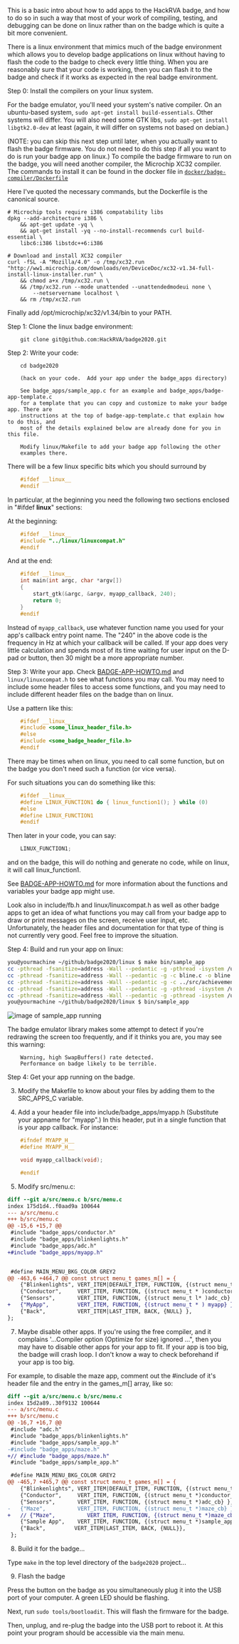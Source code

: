
This is a basic intro about how to add apps to the HackRVA badge, and how
to do so in such a way that most of your work of compiling, testing, and
debugging can be done on linux rather than on the badge which is quite a
bit more convenient.

There is a linux environment
that mimics much of the badge environment which allows you to develop badge
applications on linux without having to flash the code to the badge to check
every little thing. When you are reasonably sure that your code is working,
then you can flash it to the badge and check if it works as expected in the
real badge environment.

Step 0: Install the compilers on your linux system.

For the badge emulator, you'll need your system's native compiler.
On an ubuntu-based system, `sudo apt-get install build-essentials`. Other systems will differ. You
will also need some GTK libs, `sudo apt-get install libgtk2.0-dev` at
least (again, it will differ on systems not based on debian.)

(NOTE: you can skip this next step until later, when you actually want to
flash the badge firmware. You do not need to do this step if all you want to do is
run your badge app on linux.) To compile the badge firmware to run on the badge,
you will need another compiler, the Microchip XC32 compiler.
The commands to install it can be found in the docker file in
[`docker/badge-compiler/Dockerfile`](https://github.com/HackRVA/badge2020/blob/master/docker/badge-compiler/Dockerfile)

Here I've quoted the necessary commands, but the Dockerfile is the canonical source.

```
# Microchip tools require i386 compatability libs
dpkg --add-architecture i386 \
    && apt-get update -yq \
    && apt-get install -yq --no-install-recommends curl build-essential \
    libc6:i386 libstdc++6:i386

# Download and install XC32 compiler
curl -fSL -A "Mozilla/4.0" -o /tmp/xc32.run "http://ww1.microchip.com/downloads/en/DeviceDoc/xc32-v1.34-full-install-linux-installer.run" \
    && chmod a+x /tmp/xc32.run \
    && /tmp/xc32.run --mode unattended --unattendedmodeui none \
        --netservername localhost \
    && rm /tmp/xc32.run

```

Finally add /opt/microchip/xc32/v1.34/bin to your PATH.


Step 1: Clone the linux badge environment:

```
	git clone git@github.com:HackRVA/badge2020.git
```

Step 2: Write your code:

```
	cd badge2020

	(hack on your code.  Add your app under the badge_apps directory)

	See badge_apps/sample_app.c for an example and badge_apps/badge-app-template.c
	for a template that you can copy and customize to make your badge app. There are
	instructions at the top of badge-app-template.c that explain how to do this, and
	most of the details explained below are already done for you in this file.

	Modify linux/Makefile to add your badge app following the other
	examples there.
```

There will be a few linux specific bits which you should surround by

```c
	#ifdef __linux__
	#endif
```

In particular, at the beginning you need the following two sections
enclosed in "#ifdef __linux__" sections:

At the beginning:

```c
	#ifdef __linux__
	#include "../linux/linuxcompat.h"
	#endif
```

And at the end:

```c
	#ifdef __linux__
	int main(int argc, char *argv[])
	{
		start_gtk(&argc, &argv, myapp_callback, 240);
		return 0;
	}
	#endif
```

Instead of `myapp_callback`, use whatever function name you used
for your app's callback entry point name.  The "240" in the above code
is the frequency in Hz at which your callback will be called. If your
app does very little calculation and spends most of its time waiting
for user input on the D-pad or button, then 30 might be a more
appropriate number.

Step 3: Write your app.  Check [BADGE-APP-HOWTO.md](https://github.com/HackRVA/badge2020/blob/master/BADGE-APP-HOWTO.md)
and `linux/linuxcompat.h` to see what functions you may call.  You may need
to include some header files to access some functions, and you may need to
include different header files on the badge
than on linux.

Use a pattern like this:

```c
	#ifdef __linux__
	#include <some_linux_header_file.h>
	#else
	#include <some_badge_header_file.h>
	#endif
```

There may be times when on linux, you need to call some function,
but on the badge you don't need such a function (or vice versa).

For such situations you can do something like this:

```c
	#ifdef __linux__
	#define LINUX_FUNCTION1 do { linux_function1(); } while (0)
	#else
	#define LINUX_FUNCTION1
	#endif
```

Then later in your code, you can say:

```c
	LINUX_FUNCTION1;
```

and on the badge, this will do nothing and generate no code, while on
linux, it will call linux_function1.

See [BADGE-APP-HOWTO.md](https://github.com/HackRVA/badge2020/blob/master/BADGE-APP-HOWTO.md) for
more information about the functions and variables your badge app might use.

Look also in include/fb.h and linux/linuxcompat.h as well as other badge apps
to get an idea of what functions you may call from your badge app to draw
or print messages on the screen, receive user input, etc. Unfortunately,
the header files and documentation for that type of thing is not currently
very good. Feel free to improve the situation.

Step 4: Build and run your app on linux:

```bash
you@yourmachine ~/github/badge2020/linux $ make bin/sample_app
cc -pthread -fsanitize=address -Wall --pedantic -g -pthread -isystem /usr/include/gtk-2.0 -isystem /usr/lib/x86_64-linux-gnu/gtk-2.0/include -isystem /usr/include/gio-unix-2.0/ -isystem /usr/include/cairo -isystem /usr/include/pango-1.0 -isystem /usr/include/atk-1.0 -isystem /usr/include/cairo -isystem /usr/include/pixman-1 -isystem /usr/include/libpng12 -isystem /usr/include/gdk-pixbuf-2.0 -isystem /usr/include/libpng12 -isystem /usr/include/pango-1.0 -isystem /usr/include/harfbuzz -isystem /usr/include/pango-1.0 -isystem /usr/include/glib-2.0 -isystem /usr/lib/x86_64-linux-gnu/glib-2.0/include -isystem /usr/include/freetype2 -c -I . linuxcompat.c -o linuxcompat.o
cc -pthread -fsanitize=address -Wall --pedantic -g -c bline.c -o bline.o
cc -pthread -fsanitize=address -Wall --pedantic -g -c ../src/achievements.c -I ../include -o achievements.o
cc -pthread -fsanitize=address -Wall --pedantic -g -pthread -isystem /usr/include/gtk-2.0 -isystem /usr/lib/x86_64-linux-gnu/gtk-2.0/include -isystem /usr/include/gio-unix-2.0/ -isystem /usr/include/cairo -isystem /usr/include/pango-1.0 -isystem /usr/include/atk-1.0 -isystem /usr/include/cairo -isystem /usr/include/pixman-1 -isystem /usr/include/libpng12 -isystem /usr/include/gdk-pixbuf-2.0 -isystem /usr/include/libpng12 -isystem /usr/include/pango-1.0 -isystem /usr/include/harfbuzz -isystem /usr/include/pango-1.0 -isystem /usr/include/glib-2.0 -isystem /usr/lib/x86_64-linux-gnu/glib-2.0/include -isystem /usr/include/freetype2 -c ../badge_apps/xorshift.c -o xorshift.o
cc -pthread -fsanitize=address -Wall --pedantic -g -pthread -isystem /usr/include/gtk-2.0 -isystem /usr/lib/x86_64-linux-gnu/gtk-2.0/include -isystem /usr/include/gio-unix-2.0/ -isystem /usr/include/cairo -isystem /usr/include/pango-1.0 -isystem /usr/include/atk-1.0 -isystem /usr/include/cairo -isystem /usr/include/pixman-1 -isystem /usr/include/libpng12 -isystem /usr/include/gdk-pixbuf-2.0 -isystem /usr/include/libpng12 -isystem /usr/include/pango-1.0 -isystem /usr/include/harfbuzz -isystem /usr/include/pango-1.0 -isystem /usr/include/glib-2.0 -isystem /usr/lib/x86_64-linux-gnu/glib-2.0/include -isystem /usr/include/freetype2 linuxcompat.o bline.o achievements.o xorshift.o -o bin/sample_app -I . -I ../include ../badge_apps/sample_app.c -lgtk-x11-2.0 -lgdk-x11-2.0 -lpangocairo-1.0 -latk-1.0 -lcairo -lgdk_pixbuf-2.0 -lgio-2.0 -lpangoft2-1.0 -lpango-1.0 -lgobject-2.0 -lglib-2.0 -lfontconfig -lfreetype -lgthread-2.0 -pthread -lglib-2.0
you@yourmachine ~/github/badge2020/linux $ bin/sample_app
````

![image of sample_app running](https://raw.githubusercontent.com/smcameron/hackrva-badge-boost/master/badgeboost.jpg)

The badge emulator library makes some attempt to detect if you're redrawing
the screen too frequently, and if it thinks you are, you may see this warning:

```
	Warning, high SwapBuffers() rate detected.
	Performance on badge likely to be terrible.
```

Step 4:  Get your app running on the badge.

3. Modify the Makefile to know about your files by adding them
   to the SRC_APPS_C variable.

4. Add a your header file into include/badge_apps/myapp.h (Substitute your appname for "myapp".)
In this header, put in a single function that is your app callback.  For instance:

```c
	#ifndef MYAPP_H__
	#define MYAPP_H__

	void myapp_callback(void);

	#endif
```

5. Modify src/menu.c:

```diff
diff --git a/src/menu.c b/src/menu.c
index 175d1d4..f0aad9a 100644
--- a/src/menu.c
+++ b/src/menu.c
@@ -15,6 +15,7 @@
 #include "badge_apps/conductor.h"
 #include "badge_apps/blinkenlights.h"
 #include "badge_apps/adc.h"
+#include "badge_apps/myapp.h"


 #define MAIN_MENU_BKG_COLOR GREY2
@@ -463,6 +464,7 @@ const struct menu_t games_m[] = {
    {"Blinkenlights", VERT_ITEM|DEFAULT_ITEM, FUNCTION, {(struct menu_t *)blinkenlights_cb}}, // Set other badges LED
    {"Conductor",     VERT_ITEM, FUNCTION, {(struct menu_t * )conductor_cb}}, // Tell other badges to play notes
    {"Sensors",       VERT_ITEM, FUNCTION, {(struct menu_t l* )adc_cb} },
+   {"MyApp",         VERT_ITEM, FUNCTION, {(struct menu_t * ) myapp} },
    {"Back",          VERT_ITEM|LAST_ITEM, BACK, {NULL} },
};
```

7. Maybe disable other apps.  If you're using the free compiler, and it complains
'...Compiler option (Optimize for size) ignored ...", then you may have to disable
other apps for your app to fit. If your app is too big, the badge will crash loop.
I don't know a way to check beforehand if your app is too big.

For example, to disable the maze app, comment out the #include of it's header file
and the entry in the games_m[] array, like so:

```diff
diff --git a/src/menu.c b/src/menu.c
index 15d2a89..30f9132 100644
--- a/src/menu.c
+++ b/src/menu.c
@@ -16,7 +16,7 @@
 #include "adc.h"
 #include "badge_apps/blinkenlights.h"
 #include "badge_apps/sample_app.h"
-#include "badge_apps/maze.h"
+// #include "badge_apps/maze.h"
 #include "badge_apps/sample_app.h"

 #define MAIN_MENU_BKG_COLOR GREY2
@@ -465,7 +465,7 @@ const struct menu_t games_m[] = {
    {"Blinkenlights", VERT_ITEM|DEFAULT_ITEM, FUNCTION, {(struct menu_t *)blinkenlights_cb}}, // Set other badges LED
    {"Conductor",     VERT_ITEM, FUNCTION, {(struct menu_t *)conductor_cb}}, // Tell other badges to play notes
    {"Sensors",       VERT_ITEM, FUNCTION, {(struct menu_t *)adc_cb} },
-   {"Maze",          VERT_ITEM, FUNCTION, {(struct menu_t *)maze_cb} },
+   // {"Maze",          VERT_ITEM, FUNCTION, {(struct menu_t *)maze_cb} },
    {"Sample App",    VERT_ITEM, FUNCTION, {(struct menu_t *)sample_app_cb} },
    {"Back",         VERT_ITEM|LAST_ITEM, BACK, {NULL}},
 };
```

8. Build it for the badge...

Type `make` in the top level directory of the `badge2020` project...

9. Flash the badge

Press the button on the badge as you simultaneously plug it into the USB port
of your computer.  A green LED should be flashing.

Next, run `sudo tools/bootloadit`. This will flash the firmware for the badge.

Then, unplug, and re-plug the badge into the USB port to reboot it.
At this point your program should be accessible via the main menu.

